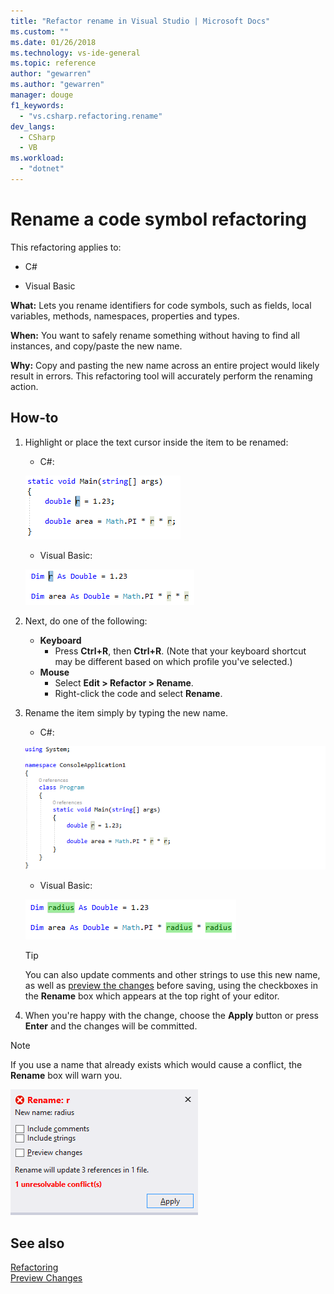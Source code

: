 ```yaml
---
title: "Refactor rename in Visual Studio | Microsoft Docs"
ms.custom: ""
ms.date: 01/26/2018
ms.technology: vs-ide-general
ms.topic: reference
author: "gewarren"
ms.author: "gewarren"
manager: douge
f1_keywords: 
  - "vs.csharp.refactoring.rename"
dev_langs: 
  - CSharp
  - VB
ms.workload: 
  - "dotnet"
---
```

# Rename a code symbol refactoring

This refactoring applies to:

- C#

- Visual Basic

**What:** Lets you rename identifiers for code symbols, such as fields, local variables, methods, namespaces, properties and types.

**When:** You want to safely rename something without having to find all instances, and copy/paste the new name.

**Why:** Copy and pasting the new name across an entire project would likely result in errors. This refactoring tool will accurately perform the renaming action.

## How-to

1. Highlight or place the text cursor inside the item to be renamed:

   - C#:

    ![Highlighted code - C#](media/rename-highlight-cs.png)

   - Visual Basic:

    ![Highlighted code - Visual Basic](media/rename-highlight-vb.png)

1. Next, do one of the following:

   - **Keyboard**
     - Press **Ctrl+R**, then **Ctrl+R**. (Note that your keyboard shortcut may be different based on which profile you've selected.)
   - **Mouse**
     - Select **Edit > Refactor > Rename**.
     - Right-click the code and select **Rename**.

1. Rename the item simply by typing the new name.

   - C#:

    ![Rename animation - C#](media/rename-animated-cs.gif)

   - Visual Basic:

    ![Rename - VB](media/rename-rename-vb.png)

   > [!TIP]
   > You can also update comments and other strings to use this new name, as well as [preview the changes](../../ide/preview-changes.md) before saving, using the checkboxes in the **Rename** box which appears at the top right of your editor.

1. When you're happy with the change, choose the **Apply** button or press **Enter** and the changes will be committed.

> [!NOTE]
> If you use a name that already exists which would cause a conflict, the **Rename** box will warn you.
>
> ![Rename Conflict](media/rename-conflict-cs.png)

## See also

[Refactoring](../refactoring-in-visual-studio.md)  
[Preview Changes](../../ide/preview-changes.md)
